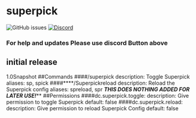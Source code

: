 # superpick

![GitHub issues](https://img.shields.io/github/issues/doragoncraft/superpick.svg?style=for-the-badge)
[![Discord](https://img.shields.io/discord/805811715228303421.svg?style=for-the-badge)](https://discordapp.com/invite/Sg5gYUNjCq)

### For help and updates Please use discord Button above

## initial release 
1.0Snapshot
##Commands
####/superpick
    description: Toggle Superpick
    aliases: sp, spick
####****/Superpickreload 
    description: Reload the Superpick config
    aliases: spreload, spr
    ***THIS DOES NOTHING ADDED FOR LATER USE!*****
##Permissions
####dc.superpick.toggle:
        description: Give permission to toggle Superpick
        default: false
####dc.superpick.reload:
        description: Give permission to reload Superpick Config
        default: false
